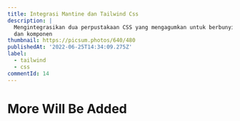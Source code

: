 ```yaml
---
title: Integrasi Mantine dan Tailwind Css
description: |
  Mengintegrasikan dua perpustakaan CSS yang mengagumkan untuk berbunyi desain Anda
  dan komponen
thumbnail: https://picsum.photos/640/480
publishedAt: '2022-06-25T14:34:09.275Z'
label:
  - tailwind
  - css
commentId: 14
---
```


# More Will Be Added
